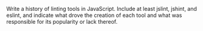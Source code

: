 Write a history of linting tools in JavaScript. Include at least jslint, jshint, and eslint, and indicate what drove the creation of each tool and what was responsible for its popularity or lack thereof.
